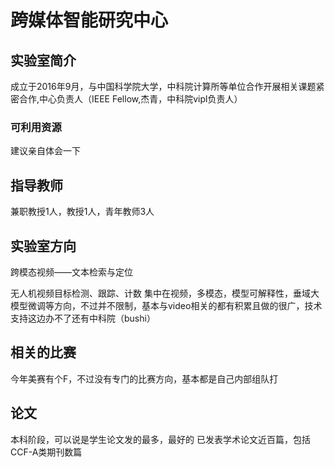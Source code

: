 # 跨媒体智能研究中心


## 实验室简介

成立于2016年9月，与中国科学院大学，中科院计算所等单位合作开展相关课题紧密合作,中心负责人（IEEE Fellow,杰青，中科院vipl负责人）

### 可利用资源

建议亲自体会一下

## 指导教师

兼职教授1人，教授1人，青年教师3人

## 实验室方向

跨模态视频——文本检索与定位

无人机视频目标检测、跟踪、计数
集中在视频，多模态，模型可解释性，垂域大模型微调等方向，不过并不限制，基本与video相关的都有积累且做的很广，技术支持这边办不了还有中科院（bushi）

## 相关的比赛
今年美赛有个F，不过没有专门的比赛方向，基本都是自己内部组队打

## 论文
本科阶段，可以说是学生论文发的最多，最好的
已发表学术论文近百篇，包括CCF-A类期刊数篇
